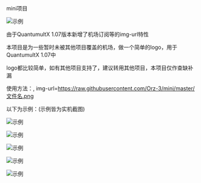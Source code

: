 
mini项目

![示例](https://raw.githubusercontent.com/Orz-3/mini/master/拼图.jpg)

由于QuantumultX 1.07版本新增了机场订阅等的img-url特性

本项目是为一些暂时未被其他项目覆盖的机场，做一个简单的logo，用于QuantumultX 1.07中

logo都比较简单，如有其他项目支持了，建议转用其他项目，本项目仅作查缺补漏

使用方法：, img-url=https://raw.githubusercontent.com/Orz-3/mini/master/文件名.png

以下为示例：(示例皆为实机截图)

![示例](https://raw.githubusercontent.com/Orz-3/mini/master/photo0.jpg)

![示例](https://raw.githubusercontent.com/Orz-3/mini/master/photo1.jpg)

![示例](https://raw.githubusercontent.com/Orz-3/mini/master/photo2.jpg)

![示例](https://raw.githubusercontent.com/Orz-3/mini/master/photo3.jpg)

![示例](https://raw.githubusercontent.com/Orz-3/mini/master/photo4.jpg)
